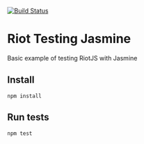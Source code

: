 [![Build Status](https://travis-ci.org/dp-lewis/riot-testing-jasmine.svg?branch=master)](https://travis-ci.org/dp-lewis/riot-testing-jasmine)

# Riot Testing Jasmine

Basic example of testing RiotJS with Jasmine

## Install

`npm install`

## Run tests

`npm test`
